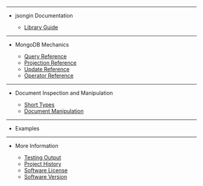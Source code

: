 <!-- _sidebar.md -->

<hr>

- jsongin Documentation

	- [Library Guide](guides/Library%20Guide.md)

<hr>

- MongoDB Mechanics

	- [Query Reference](guides/Query%20Reference.md)
	- [Projection Reference](guides/Projection%20Reference.md)
	- [Update Reference](guides/Update%20Reference.md)
	- [Operator Reference](guides/Operators%20Reference.md)

<hr>

- Document Inspection and Manipulation

	- [Short Types](guides/Short%20Types.md)
	- [Document Manipulation](guides/Document%20Manipulation.md)

<hr>

- Examples



<hr>

- More Information

	- [Testing Output](external/tests.md)
	- [Project History](external/history.md)
	- [Software License](external/license.md)
	- [Software Version](external/version.md)
